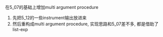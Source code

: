 在5_07的基础上增加multi argument procedure

1. 先把5_12的一些instrument输出放进来
2. 然后重构成multi argument procedure, 实现思路和5_07差不多, 都是借助了list-exp